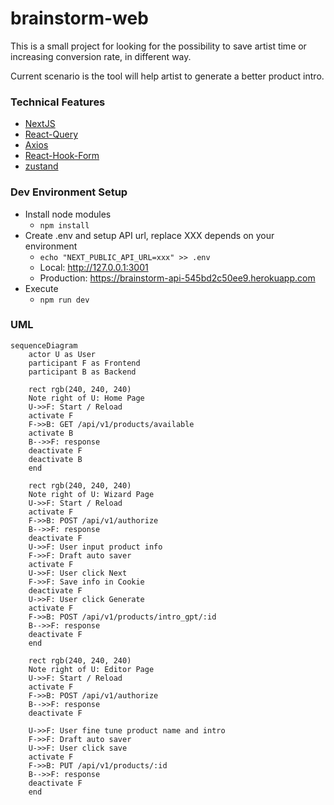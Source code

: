 # brainstorm-web

This is a small project for looking for the possibility to save artist time or increasing conversion rate, in different way.

Current scenario is the tool will help artist to generate a better product intro.

### Technical Features

- [NextJS](https://nextjs.org/)
- [React-Query](https://tanstack.com/query/latest)
- [Axios](https://github.com/axios/axios)
- [React-Hook-Form](https://react-hook-form.com/)
- [zustand](https://github.com/pmndrs/zustand)

### Dev Environment Setup

- Install node modules
  - `npm install`
- Create .env and setup API url, replace XXX depends on your environment
  - `echo "NEXT_PUBLIC_API_URL=xxx" >> .env`
  - Local: http://127.0.0.1:3001
  - Production: https://brainstorm-api-545bd2c50ee9.herokuapp.com
- Execute
  - `npm run dev`

### UML

```mermaid
sequenceDiagram
    actor U as User
    participant F as Frontend
    participant B as Backend

    rect rgb(240, 240, 240)
    Note right of U: Home Page
    U->>F: Start / Reload
    activate F
    F->>B: GET /api/v1/products/available
    activate B
    B-->>F: response
    deactivate F
    deactivate B
    end

    rect rgb(240, 240, 240)
    Note right of U: Wizard Page
    U->>F: Start / Reload
    activate F
    F->>B: POST /api/v1/authorize
    B-->>F: response
    deactivate F
    U->>F: User input product info
    F->>F: Draft auto saver
    activate F
    U->>F: User click Next
    F->>F: Save info in Cookie
    deactivate F
    U->>F: User click Generate
    activate F
    F->>B: POST /api/v1/products/intro_gpt/:id
    B-->>F: response
    deactivate F
    end

    rect rgb(240, 240, 240)
    Note right of U: Editor Page
    U->>F: Start / Reload
    activate F
    F->>B: POST /api/v1/authorize
    B-->>F: response
    deactivate F

    U->>F: User fine tune product name and intro
    F->>F: Draft auto saver
    U->>F: User click save
    activate F
    F->>B: PUT /api/v1/products/:id
    B-->>F: response
    deactivate F
    end
```

